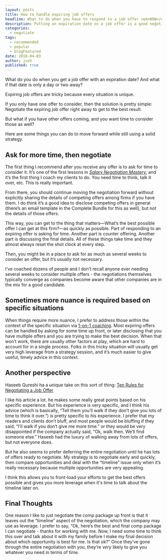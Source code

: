 ```yaml
---
layout: posts
title: How to handle expiring job offers
headline: What to do when you have to respond to a job offer <em>NOW</em>
description: Putting an expiration date on a job offer is a good negotiation technique that some recruiters use. Here's how you get the best result under pressure.
categories:
  - negotiate
tags:
  - recommended
  - popular
  - blogFeatured
date: 2018-04-03
author: josh
published: true
---
```

What do you do when you get a job offer with an expiration date? And what if that date is only a day or two away?

Expiring job offers are tricky because every situation is unique. 

If you only have one offer to consider, then the solution is pretty simple: Negotiate the expiring job offer right away to get to the best result.

But what if you have other offers coming, and you want time to consider those as well?

Here are some things you can do to move forward while still using a solid strategy.

## Ask for more time, then negotiate

The first thing I recommend after you receive any offer is to ask for time to consider it. It’s one of the first lessons in [_Salary Negotiation Mastery_](/salary-negotiation-mastery/), and it’s the first thing I coach my clients to do. You need time to think, talk it over, etc. This is really important.

From there, you should continue moving the negotiation forward without explicitly sharing the details of competing offers among firms if you have them. I do think it’s a good idea to disclose competing offers in general (there’s an email template in the Complete Bundle for this as well), but not the details of those offers.

This way, you can get to the thing that matters—What’s the best possible offer I can get at this firm?—as quickly as possible. Part of responding to an expiring offer is asking for time. Another part is counter offering. Another part is discussing the final details. All of these things take time and they almost always reset the shot clock at every step.

Then, you might be in a place to ask for as much as several weeks to consider an offer, but it’s usually not necessary.

I’ve coached dozens of people and I don’t recall anyone ever needing several weeks to consider multiple offers - the negotiations themselves typically converge as companies become aware that other companies are in the mix for a good candidate.

## Sometimes more nuance is required based on specific situations

When things require more nuance, I prefer to address those within the context of the specific situation via [1-on-1 coaching](/coach/). Most expiring offers can be handled by asking for some time up front, or later disclosing that you have multiple offers and you are trying to make the best decision. When that won’t work, there are usually other factors at play, which are hard to account for in a single process. Folks in this tricky situation will usually get very high leverage from a strategy session, and it’s much easier to give useful, timely advice in this context.

## Another perspective

Haseeb Qureshi ha a unique take on this sort of thing: [Ten Rules for Negotiating a Job Offer](https://haseebq.com/my-ten-rules-for-negotiating-a-job-offer/)

I like his article a lot. he makes some really great points based on his specific experience. But his experience is very specific, and I think his advice (which is basically, “Tell them you’ll walk if they don’t give you lots of time to think it over.”) is pretty specific to his experience. I prefer that my readers and clients don’t bluff, and most people would be bluffing if they said, “I’ll walk if you don’t give me more time.” *or* they would be very disappointed if the company actually said, “Ok, walk then. We’ll find someone else.” Haseeb had the luxury of walking away from lots of offers, but not everyone does.

But he also seems to prefer deferring the entire negotiation until he has lots of offers ready to negotiate. My strategy is to negotiate early and quickly, then compare opportunities and deal with the “timeline” issue only when it’s really necessary because multiple opportunities are very appealing.

I think this allows you to front-load your efforts to get the best offers possible and gives you more leverage when it's time to talk about the timeline later on.

## Final Thoughts

One reason I like to just negotiate the comp package up front is that it leaves out the “timeline” aspect of the negotiation, which the company may use as leverage. I prefer to say, “Ok, here’s the best and final comp package I can negotiate - thanks for working with me. Now, I need some time to think this over and talk about it with my family before I make my final decision about which opportunity is best for me. Is that ok?” Once they’ve gone through the entire negotiation with you, they’re *very* likely to give you whatever you need in terms of time.